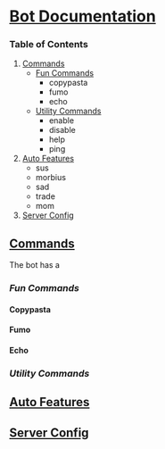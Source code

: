 # <ins>Bot Documentation</ins>

### Table of Contents
1. [Commands](#commands)
    - [Fun Commands](#fun-commands)
        - copypasta
        - fumo
        - echo
    - [Utility Commands](#utility-commands)
        - enable
        - disable
        - help
        - ping
2. [Auto Features](#auto-features)
    - sus
    - morbius
    - sad
    - trade
    - mom
3. [Server Config](#server-config)


<a id='commands'></a>

## <ins>Commands</ins>

The bot has a 

### *Fun Commands*

#### Copypasta

#### Fumo

#### Echo


### *Utility Commands*

<a id='auto-features'></a>

## <ins>Auto Features</ins>


<a id='server-config'></a>

## <ins>Server Config</ins>